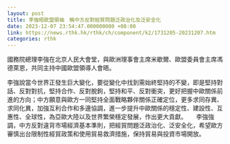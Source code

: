 ```yaml
---
layout: post
title: 李強晤歐盟領袖　稱中方反對經貿問題泛政治化及泛安全化
date: 2023-12-07 23:54:47.000000000 +08:00
link: https://news.rthk.hk/rthk/ch/component/k2/1731205-20231207.htm
categories: rthk
---
```


國務院總理李強在北京人民大會堂，與歐洲理事會主席米歇爾、歐盟委員會主席馮德萊恩，共同主持中國歐盟領導人會晤。

李強說當今世界正發生巨大變化，要從變化中找到需始終堅持的不變，即是堅持對話、反對對抗，堅持合作、反對脫鉤，堅持和平、反對衝突，更好把握中歐關係前進的方向；中方願意與歐方一同堅持全面戰略夥伴關係正確定位，更多求同存異、求同化異，加強互利合作和多邊協調，進一步提升中歐關係的穩定性、建設性、互惠性、全球性，為亞歐大陸以及世界繁榮穩定發展，作出更大貢獻。
　
李強強調，中方反對違背市場經濟基本準則，把經貿問題泛政治化、泛安全化，希望歐方審慎出台限制性經貿政策和使用貿易救濟措施，保持貿易與投資市場開放。
